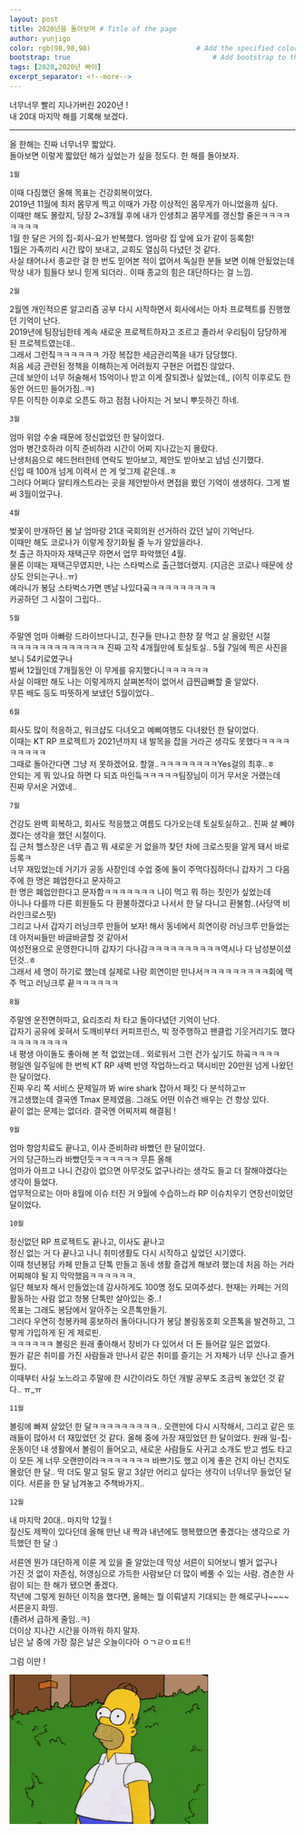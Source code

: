 ```yaml
---
layout: post
title: 2020년을 돌아보며 # Title of the page
author: yunjigo                   
color: rgb(98,98,98)                          # Add the specified color as feature image, and change link colors in post
bootstrap: true                                   # Add bootstrap to the page
tags: [2020,2020년 빠이]
excerpt_separator: <!--more-->
---
```


너무너무 빨리 지나가버린 2020년 !  
내 20대 마지막 해를 기록해 보겠다.

 <!--more-->

----

올 한해는 진짜 너무너무 짧았다.  
돌아보면 이렇게 짧았던 해가 싶었는가 싶을 정도다. 한 해를 돌아보자.

```
1월  
```
이때 다짐했던 올해 목표는 건강회복이었다.  
2019년 11월에 최저 몸무게 찍고 이때가 가장 이상적인 몸무게가 아니었을까 싶다.  
이때만 해도 몰랐지, 당장 2~3개월 후에 내가 인생최고 몸무게를 갱신할 줄은ㅋㅋㅋㅋㅋㅋㅋㅋ  
1월 한 달은 거의 집-회사-요가 반복했다. 엄마랑 집 앞에 요가 같이 등록함!  
1월은 가족끼리 시간 많이 보내고, 교회도 열심히 다녔던 것 같다.  
사실 태어나서 종교란 걸 한 번도 믿어본 적이 없어서 독실한 분들 보면 이해 안됬었는데  
막상 내가 힘들다 보니 믿게 되더라.. 이때 종교의 힘은 대단하다는 걸 느낌.

```
2월
```

2월엔 개인적으론 알고리즘 공부 다시 시작하면서 회사에서는 아차 프로젝트를 진행했던 기억이 난다.  
2019년에 팀장님한테 계속 새로운 프로젝트하자고 조르고 졸라서 우리팀이 담당하게 된 프로젝트였는데..  
그래서 그런짘ㅋㅋㅋㅋㅋㅋ 가장 복잡한 세금관리쪽을 내가 담당했다.  
처음 세금 관련된 정책을 이해하는게 어려웠지 구현은 어렵진 않았다.  
근데 보안이 너무 허술해서 15억이나 받고 이게 잘되겠나 싶었는데,, (이직 이후로도 한동안 어드민 들어가짐..ㅋ)  
무튼 이직한 이후로 오픈도 하고 점점 나아지는 거 보니 뿌듯하긴 하네.  


```
3월
```

엄마 위암 수술 때문에 정신없었던 한 달이었다.  
엄마 병간호하랴 이직 준비하랴 시간이 어찌 지나갔는지 몰랐다.  
난생처음으로 헤드헌터한테 연락도 받아보고, 제안도 받아보고 넘넘 신기했다.  
신입 때 100개 넘게 이력서 쓴 게 엊그제 같은데..ㅎ  
그러다 어쩌다 알티캐스트라는 곳을 제안받아서 면접을 봤던 기억이 생생하다. 그게 벌써 3월이었구나.



```
4월
```

벚꽃이 만개하던 봄 날 엄마랑 21대 국회의원 선거하러 갔던 날이 기억난다.  
이때만 해도 코로나가 이렇게 장기화될 줄 누가 알았을라나.  
첫 출근 하자마자 재택근무 하면서 업무 파악했던 4월.  
물론 이때는 재택근무였지만, 나는 스타벅스로 출근했더랬지. (지금은 코로나 때문에 상상도 안되는구나..ㅠ)  
예라니가 봉담 스타벅스가면 맨날 나있다곸ㅋㅋㅋㅋㅋㅋㅋㅋㅋ  
카공하던 그 시절이 그립다..


```
5월
```

주말엔 엄마 아빠랑 드라이브다니고, 친구들 만나고 한창 잘 먹고 살 올랐던 시절  
ㅋㅋㅋㅋㅋㅋㅋㅋㅋㅋㅋㅋㅋ 진짜 고작 4개월만에 토실토실.. 5월 7일에 찍은 사진을 보니 54키로였구나  
벌써 12월인데 7개월동안 이 무게를 유지했다니ㅋㅋㅋㅋㅋㅋ  
사실 이때만 해도 나는 이렇게까지 살쪄본적이 없어서 급찐급빠할 줄 알았다.  
무튼 배도 등도 따뜻하게 보냈던 5월이었다..  


```
6월
```


회사도 많이 적응하고, 워크샵도 다녀오고 예삐여행도 다녀왔던 한 달이었다.  
이때는 KT RP 프로젝트가 2021년까지 내 발목을 잡을 거라곤 생각도 못했다ㅋㅋㅋㅋㅋㅋㅋㅋㅋ  
그때로 돌아간다면 그냥 저 못하겠어요. 할껄..ㅋㅋㅋㅋㅋㅋㅋㅋYes걸의 최후..ㅎ  
안되는 게 뭐 있나요 하면 다 되죠 마인듴ㅋㅋㅋㅋㅋ팀장님이 이거 무서운 거랬는데  
진짜 무서운 거였네..  

```
7월
```



건강도 완벽 회복하고, 회사도 적응했고 여름도 다가오는데 토실토실하고.. 진짜 살 빼야겠다는 생각을 했던 시절이다.  
집 근처 헬스장은 너무 좁고 뭐 새로운 거 없을까 찾던 차에 크로스핏을 알게 돼서 바로 등록ㅋ  
너무 재밌었는데 거기가 공동 사장인데 수업 중에 둘이 주먹다짐하더니 갑자기 그 다음 주에 한 명은 폐업한다고 문자하고  
한 명은 폐업안한다고 문자함ㅋㅋㅋㅋㅋㅋㅋ 나이 먹고 뭐 하는 짓인가 싶었는데  
아니나 다를까 다른 회원들도 다 환불하겠다고 나서서 한 달 다니고 환불함..(사당역 비라인크로스핏)  
그리고 나서 갑자기 러닝크루 만들어 보자! 해서 동네에서 희연이랑 러닝크루 만들었는데 아저씨들만 바글바글할 것 같아서  
여성전용으로 운영한다니까 갑자기 다나감ㅋㅋㅋㅋㅋㅋㅋㅋㅋㅋ역시나 다 남성분이셨던것..ㅎ  
그래서 세 명이 하기로 했는데 실제로 나랑 희연이만 만나서ㅋㅋㅋㅋㅋㅋㅋㅋㅋ회에 맥주 먹고 러닝크루 끝ㅋㅋㅋㅋㅋㅋ  



```
8월
```

주말엔 운전면허따고, 요리조리 차 타고 돌아다녔던 기억이 난다.  
갑자기 공유에 꽂혀서 도깨비부터 커피프린스, 빅 정주행하고 팬클럽 기웃거리기도 했다ㅋㅋㅋㅋㅋㅋㅋㅋ  
내 평생 아이돌도 좋아해 본 적 없었는데.. 외로워서 그런 건가 싶기도 하곸ㅋㅋㅋㅋ  
평일엔 일주일에 한 번씩 KT RP 새벽 반영 작업하느라고 택시비만 20만원 넘게 나왔던 한 달이었다.  
진짜 우리 쪽 서비스 문제일까 봐 wire shark 잡아서 패킷 다 분석하고ㅠ  
개고생했는데 결국엔 Tmax 문제였음. 그래도 어떤 이슈건 배우는 건 항상 있다.  
끝이 없는 문제는 없더라. 결국엔 어찌저찌 해결됨 !  


```
9월
```

엄마 항암치료도 끝나고, 이사 준비하랴 바빴던 한 달이었다.  
거의 당근하느라 바빴던듯ㅋㅋㅋㅋㅋㅋ 무튼 올해  
엄마가 아프고 나니 건강이 없으면 아무것도 없구나라는 생각도 들고 더 잘해야겠다는 생각이 들었다.  
업무적으로는 아마 8월에 이슈 터진 거 9월에 수습하느라 RP 이슈치우기 연장선이었던 달이었다.  


```
10월
```


정신없던 RP 프로젝트도 끝나고, 이사도 끝나고  
정신 없는 거 다 끝나고 나니 취미생활도 다시 시작하고 싶었던 시기였다.  
이때 청년봉담 카페 만들고 단톡 만들고 동네 생활 즐겁게 해보려 했는데 처음 하는 거라 어찌해야 될 지 막막했음ㅋㅋㅋㅋㅋㅋ.  
일단 해보자 해서 만들었는데 감사하게도 100명 정도 모여주셨다. 현재는 카페는 거의 활동하는 사람 없고 청봉 단톡만 살아있는 중..!  
목표는 그래도 봉담에서 알아주는 오픈톡만들기.  
그러다 우연히 청봉카페 홍보하러 돌아다니다가 봉담 볼링동호회 오픈톡을 발견하고, 그렇게 가입하게 된 게 제로핀.  
ㅋㅋㅋㅋㅋㅋ 볼링은 원래 좋아해서 장비가 다 있어서 더 돈 들어갈 일은 없었다.  
뭔가 같은 취미를 가진 사람들과 만나서 같은 취미를 즐기는 거 자체가 너무 신나고 즐거웠다.  
이때부터 사실 노느라고 주말에 한 시간이라도 하던 개발 공부도 조금씩 놓았던 것 같다.. ㅠ_ㅠ 


```
11월
```


볼링에 빠져 살았던 한 달ㅋㅋㅋㅋㅋㅋㅋㅋㅋ..
오랜만에 다시 시작해서, 그리고 같은 또래들이 많아서 더 재밌었던 것 같다.
올해 중에 가장 재밌었던 한 달이었다. 원래 일-집-운동이던 내 생활에서
볼링이 들어오고, 새로운 사람들도 사귀고 소개도 받고 썸도 타고 이 모든 게 너무 오랜만이라ㅋㅋㅋㅋㅋㅋㅋ 바쁘기도 했고
이게 좋은 건지 아닌 건지도 몰랐던 한 달.. 딱 더도 말고 덜도 말고 3살만 어리고 싶다는 생각이 너무너무 들었던 달이다.
서른을 한 달 남겨놓고 주책바가지.. 


```
12월
```

내 마지막 20대.. 마지막 12월 !  
짚신도 제짝이 있다던데 올해 만난 내 짝과 내년에도 행복했으면 좋겠다는 생각으로 가득했던 한 달 :)





서른엔 뭔가 대단하게 이룬 게 있을 줄 알았는데 막상 서른이 되어보니 별거 없구나  
가진 것 없이 자존심, 허영심으로 가득한 사람보단 더 많이 베풀 수 있는 사람. 겸손한 사람이 되는 한 해가 됐으면 좋겠다.  
작년에 그렇게 원하던 이직을 했다면, 올해는 뭘 이뤄낼지 기대되는 한 해로구나~~~~ 서른윤지 화띵.  
(졸려서 급하게 줄임..ㅋ)  
더이상 지나간 시간을 아까워 하지 말자.  
남은 날 중에 가장 젊은 날은 오늘이다아 ㅇㄱㄹㅇㅍㅌ!!  









그럼 이만 ! 


  
![Image Alt bye](/img/bye.gif)


```
```
